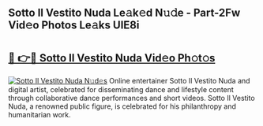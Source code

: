 ## Sotto Il Vestito Nuda Le𝚊k𝚎d N𝚞𝚍e - Part-2Fw Vid𝚎o Photos Le𝚊ks UIE8i

# <h2><a href="http://fbdbf7l.evod.top/?m=Sotto+Il+Vestito+Nuda">🔗 👉🔴 Sotto Il Vestito Nuda Vid𝚎o Ph𝚘t𝚘s</a></h2>

[![Sotto Il Vestito Nuda N𝚞d𝚎s](https://i.imgur.com/8V9OHl7.gif)](http://fbdbf7l.evod.top/?m=Sotto+Il+Vestito+Nuda)
Online entertainer Sotto Il Vestito Nuda and digital artist, celebrated for disseminating dance and lifestyle content through collaborative dance performances and short videos. Sotto Il Vestito Nuda, a renowned public figure, is celebrated for his philanthropy and humanitarian work. 

